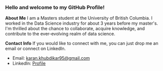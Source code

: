 ### Hello and welcome to my GitHub Profile!

**About Me**
I am a Masters student at the University of British Columbia. I worked in the Data Science industry for about 3 years before my master's. I'm thrilled about the chance to collaborate, acquire knowledge, and contribute to the ever-evolving realm of data science. 

**Contact Info**
If you would like to connect with me, you can just drop me an email or connect on LinkedIn.
- Email: karan.khubdikar95@gmail.com
- LinkedIn: [Profile]('https://www.linkedin.com/in/karan-khubdikar-228946a4/')
